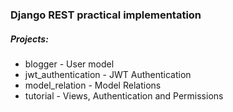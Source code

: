 <h3>Django REST practical implementation</h3>

<h5>Projects:</h5>

<ul>
    <li>blogger - User model</li>
    <li>jwt_authentication - JWT Authentication</li>
    <li>model_relation - Model Relations</li>
    <li>tutorial - Views, Authentication and Permissions</li>
</ul>
